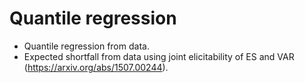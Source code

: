 # Quantile regression

- Quantile regression from data.
- Expected shortfall from data using joint elicitability of ES and VAR (https://arxiv.org/abs/1507.00244).


